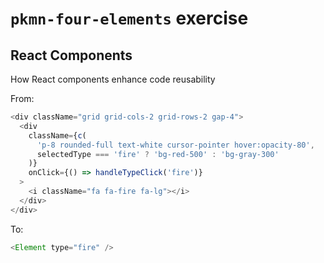 # `pkmn-four-elements` exercise

## React Components

How React components enhance code reusability

From:

```js
<div className="grid grid-cols-2 grid-rows-2 gap-4">
  <div
    className={c(
      'p-8 rounded-full text-white cursor-pointer hover:opacity-80',
      selectedType === 'fire' ? 'bg-red-500' : 'bg-gray-300'
    )}
    onClick={() => handleTypeClick('fire')}
  >
    <i className="fa fa-fire fa-lg"></i>
  </div>
</div>
```

To:

```js
<Element type="fire" />
```
